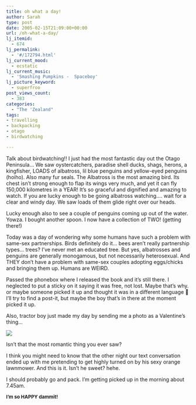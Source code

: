 ```yaml
---
title: oh what a day!
author: Sarah
type: post
date: 2005-02-15T21:09:00+00:00
url: /oh-what-a-day/
lj_itemid:
  - 674
lj_permalink:
  - '#/172794.html'
lj_current_mood:
  - ecstatic
lj_current_music:
  - 'Smashing Pumpkins -  Spaceboy'
lj_picture_keyword:
  - superfroo
post_views_count:
  - 383
categories:
  - "The 'Zealand"
tags:
- travelling
- backpacking
- otago
- birdwatching

---
```

Talk about birdwatching!! I just had the most fantastic day out the Otago Peninsula&#8230; We saw oystercatchers, paradise shell ducks, shags, herons, a kingfisher, LOADS of albatross, lil blue penguins and yellow-eyed penguins (hoiho). Also many fur seals. The Albatross is the most amazing bird. Its chest isn&#8217;t strong enough to flap its wings very much, and yet it can fly 150,000 kilometres in a YEAR! It&#8217;s so graceful and dignified and amazing to watch. If you are lucky enough to be going albatross watching&#8230;. wait for a clear and windy day. We saw loads of them glide right over our heads.
  
Lucky enough also to see a couple of penguins coming up out of the water. Yowza. I bought another spoon. I now have a collection of TWO! (getting there!)

Today was a day of wondering why some humans have such a problem with same-sex partnerships. Birds definitely do it&#8230; bees aren&#8217;t really partnership types&#8230; trees? I&#8217;ve never met an educated tree. But yes, albatrosses and penguins are generally monogamous, but not necessarily heterosexual. And THEY don&#8217;t have a problem with same-sex couples adopting eggs/chicks and bringing them up. Humans are WEIRD.

Passed the phonebox where I released the book and it&#8217;s still there. I neglected to put a sticky on it saying it was free, not lost. Maybe that&#8217;s why. or maybe someone picked it up and thought it was in a different language 🙂 I&#8217;ll try to find a post-it, but maybe the boy that&#8217;s in there at the moment picked it up.

Also, tractor boy just made my day by sending me a photo as a Valentine&#8217;s thing&#8230; <!--more check it....-->


  
![][1]
  
Isn&#8217;t that the most romantic thing you ever saw?
  
I think you might need to know that the other night our text conversation ended up with me pretending to get highly turned on by his sexy orange lawnmower. And this is it. Isn&#8217;t he sweet? hehe.
  
I should probably go and pack. I&#8217;m getting picked up in the morning about 7.45am.

<span style="font-size: small;"><b>I&#8217;m so HAPPY dammit!</b></span>

 [1]: http://www.skynet.ie/~froodie/lawnmower.jpg